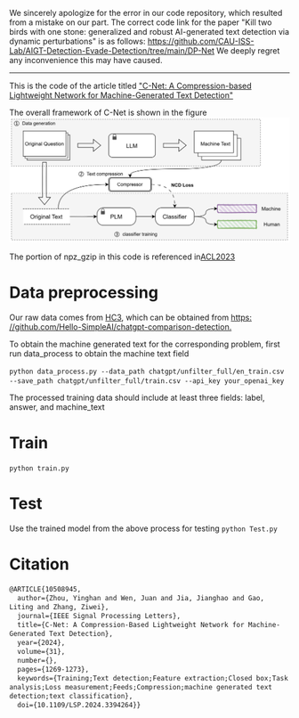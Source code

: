 We sincerely apologize for the error in our code repository, which resulted from a mistake on our part. The correct code link for the paper "Kill two birds with one stone: generalized and robust AI-generated text detection via dynamic perturbations" is as follows:
https://github.com/CAU-ISS-Lab/AIGT-Detection-Evade-Detection/tree/main/DP-Net
We deeply regret any inconvenience this may have caused.

---
This is the code of the article titled ["C-Net: A Compression-based Lightweight Network for Machine-Generated Text Detection"](https://ieeexplore.ieee.org/document/10508945?source=authoralert)

The overall framework of C-Net is shown in the figure![comression.png](comression.png)

The portion of npz_gzip in this code is referenced in[ACL2023](https://aclanthology.org/2023.findings-acl.426/)

# Data preprocessing
Our raw data comes from [HC3](https://arxiv.org/pdf/2301.07597.pdf), which can be obtained from [https: //github.com/Hello-SimpleAI/chatgpt-comparison-detection.]()

To obtain the machine generated text for the corresponding problem, first run data_process to obtain the machine text field

`python data_process.py --data_path chatgpt/unfilter_full/en_train.csv --save_path chatgpt/unfilter_full/train.csv --api_key your_openai_key`

The processed training data should include at least three fields: label, answer, and machine_text

# Train
`python train.py`

# Test
Use the trained model from the above process for testing
`python Test.py`

# Citation
```
@ARTICLE{10508945,
  author={Zhou, Yinghan and Wen, Juan and Jia, Jianghao and Gao, Liting and Zhang, Ziwei},
  journal={IEEE Signal Processing Letters}, 
  title={C-Net: A Compression-Based Lightweight Network for Machine-Generated Text Detection}, 
  year={2024},
  volume={31}, 
  number={},
  pages={1269-1273},
  keywords={Training;Text detection;Feature extraction;Closed box;Task analysis;Loss measurement;Feeds;Compression;machine generated text detection;text classification},
  doi={10.1109/LSP.2024.3394264}}
```
